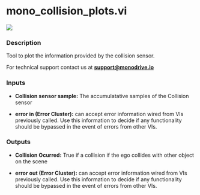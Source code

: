 # mono_collision_plots.vi

<p class="img_container">
<img class="lg_img" src="../mono_collision_plots.png"/>
</p>

### Description

Tool to plot the information provided by the collision sensor.

For technical support contact us at <b>support@monodrive.io</b> 
 

### Inputs

- **Collision sensor sample:**  The accumulatative samples of the Collision sensor
 

- **error in (Error Cluster):** can accept error information wired from VIs previously called. Use this information to decide if any functionality should be bypassed in the event of errors from other VIs. 

### Outputs

- **Collision Ocurred:**  True if a collision if the ego collides with other object on
the scene
 

- **error out (Error Cluster):** can accept error information wired from VIs previously called. Use this information to decide if any functionality should be bypassed in the event of errors from other VIs. 

<p>&nbsp;</p>

